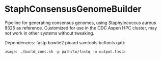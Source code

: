 # StaphConsensusGenomeBuilder

Pipeline for generating consensus genomes, using Staphylococcus aureus 8325 as reference. 
Customized for use in the CDC Aspen HPC cluster, may not work in other systems without tweaking.

Dependencies:
fastp 
bowtie2
picard
samtools
bcftools
gatk

```usage: ./build_cons.sh -p path/to/fastq -o output.fasta```
